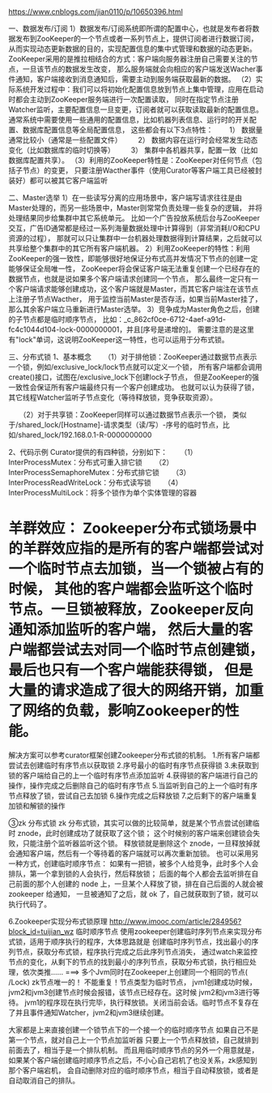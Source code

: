 
https://www.cnblogs.com/jian0110/p/10650396.html

一、数据发布/订阅
 1）数据发布/订阅系统即所谓的配置中心，也就是发布者将数据发布到ZooKeeper的一个节点或者一系列节点上，提供订阅者进行数据订阅，
    从而实现动态更新数据的目的，实现配置信息的集中式管理和数据的动态更新。
    ZooKeeper采用的是推拉相结合的方式：客户端向服务器注册自己需要关注的节点，一旦该节点的数据发生改变，
    那么服务端就会向相应的客户端发送Wacher事件通知，客户端接收到消息通知后，需要主动到服务端获取最新的数据。
（2）实际系统开发过程中：我们可以将初始化配置信息放到节点上集中管理，应用在启动时都会主动到ZooKeeper服务端进行一次配置读取，
    同时在指定节点注册Watcher监听，主要配置信息一旦变更，订阅者就可以获取读取最新的配置信息。
    通常系统中需要使用一些通用的配置信息，比如机器列表信息、运行时的开关配置、数据库配置信息等全局配置信息，
    这些都会有以下3点特性：
　　1） 数据量通常比较小（通常是一些配置文件）
　　2） 数据内容在运行时会经常发生动态变化（比如数据库的临时切换等）
　　3） 集群中各机器共享，配置一致（比如数据库配置共享）。
（3）利用的ZooKeeper特性是：ZooKeeper对任何节点（包括子节点）的变更，
    只要注册Wacther事件（使用Curator等客户端工具已经被封装好）都可以被其它客户端监听

二、Master选举
 1）在一些读写分离的应用场景中，客户端写请求往往是由Master处理的，而另一些场景中，Master则常常负责处理一些复杂的逻辑，
    并将处理结果同步给集群中其它系统单元。
    比如一个广告投放系统后台与ZooKeeper交互，广告ID通常都是经过一系列海量数据处理中计算得到（非常消耗I/O和CPU资源的过程），
    那就可以只让集群中一台机器处理数据得到计算结果，之后就可以共享给整个集群中的其它所有客户端机器。
 2）利用ZooKeeper的特性：利用ZooKeeper的强一致性，即能够很好地保证分布式高并发情况下节点的创建一定能够保证全局唯一性，
    ZooKeeper将会保证客户端无法重复创建一个已经存在的数据节点，也就是说如果多个客户端请求创建同一个节点，
    那么最终一定只有一个客户端请求能够创建成功，这个客户端就是Master，而其它客户端注在该节点上注册子节点Wacther，
    用于监控当前Master是否存活，如果当前Master挂了，那么其余客户端立马重新进行Master选举。
 3）竞争成为Master角色之后，创建的子节点都是临时顺序节点，
    比如：_c_862cf0ce-6712-4aef-a91d-fc4c1044d104-lock-0000000001，并且[序号是递增的]。
    需要注意的是这里有"lock"单词，这说明ZooKeeper这一特性，也可以运用于分布式锁。

三、分布式锁
1、基本概念
　　（1）对于排他锁：ZooKeeper通过数据节点表示一个锁，例如/exclusive_lock/lock节点就可以定义一个锁，
    所有客户端都会调用create()接口，试图在/exclusive_lock下创建lock子节点，
    但是ZooKeeper的强一致性会保证所有客户端最终只有一个客户创建成功。
    也就可以认为获得了锁，其它线程Watcher监听子节点变化（等待释放锁，竞争获取资源）。

　　（2）对于共享锁：ZooKeeper同样可以通过数据节点表示一个锁，
        类似于/shared_lock/[Hostname]-请求类型（读/写）-序号的临时节点，比如/shared_lock/192.168.0.1-R-0000000000

2、代码示例
Curator提供的有四种锁，分别如下：
　　（1）InterProcessMutex：分布式可重入排它锁
　　（2）InterProcessSemaphoreMutex：分布式排它锁
　　（3）InterProcessReadWriteLock：分布式读写锁
　　（4）InterProcessMultiLock：将多个锁作为单个实体管理的容器

羊群效应：
    Zookeeper分布式锁场景中的羊群效应指的是所有的客户端都尝试对一个临时节点去加锁，当一个锁被占有的时候，
    其他的客户端都会监听这个临时节点。一旦锁被释放，Zookeeper反向通知添加监听的客户端，
    然后大量的客户端都尝试去对同一个临时节点创建锁，最后也只有一个客户端能获得锁，
    但是大量的请求造成了很大的网络开销，加重了网络的负载，影响Zookeeper的性能。
==== 
解决方案可以参考curator框架创建Zookeeper分布式锁的机制。
    1.所有客户端都尝试去创建临时有序节点以获取锁
    2.序号最小的临时有序节点获得锁
    3.未获取到锁的客户端给自己的上一个临时有序节点添加监听
    4.获得锁的客户端进行自己的操作，操作完成之后删除自己的临时有序节点
    5.当监听到自己的上一个临时有序节点释放了锁，尝试自己去加锁
    6.操作完成之后释放锁
    7.之后剩下的客户端重复加锁和解锁的操作

③zk 分布式锁
zk 分布式锁，其实可以做的比较简单，就是某个节点尝试创建临时 znode，此时创建成功了就获取了这个锁；
    这个时候别的客户端来创建锁会失败，只能注册个监听器监听这个锁。
    释放锁就是删除这个 znode，一旦释放掉就会通知客户端，然后有一个等待着的客户端就可以再次重新加锁。
也可以采用另一种方式，创建临时顺序节点：
    如果有一把锁，被多个人给竞争，此时多个人会排队，第一个拿到锁的人会执行，然后释放锁；
    后面的每个人都会去监听排在自己前面的那个人创建的 node 上，一旦某个人释放了锁，排在自己后面的人就会被 zookeeper 给通知，
    一旦被通知了之后，就 ok 了，自己就获取到了锁，就可以执行代码了。
    
6.Zookeeper实现分布式锁原理	http://www.imooc.com/article/284956?block_id=tuijian_wz			临时顺序节点
    使用zookeeper创建临时序列节点来实现分布式锁，适用于顺序执行的程序，大体思路就是
        创建临时序列节点，找出最小的序列节点，获取分布式锁，程序执行完成之后此序列节点消失，
        通过watch来监控节点的变化，从剩下的节点的找到最小的序列节点，获取分布式锁，执行相应处理，依次类推……
===>
    多个Jvm同时在Zookeeper上创建同一个相同的节点( /Lock)
    zk节点唯一的！ 不能重复！节点类型为临时节点， jvm1创建成功时候，jvm2和jvm3创建节点时候会报错，该节点已经存在。这时候 jvm2和jvm3进行等待。
    jvm1的程序现在执行完毕，执行释放锁。关闭当前会话。临时节点不复存在了并且事件通知Watcher，jvm2和jvm3继续创建。

大家都是上来直接创建一个锁节点下的一个接一个的临时顺序节点
如果自己不是第一个节点，就对自己上一个节点加监听器
只要上一个节点释放锁，自己就排到前面去了，相当于是一个排队机制。
    而且用临时顺序节点的另外一个用意就是，如果某个客户端创建临时顺序节点之后，不小心自己宕机了也没关系，zk感知到那个客户端宕机，
    会自动删除对应的临时顺序节点，相当于自动释放锁，或者是自动取消自己的排队。    
    
    
    